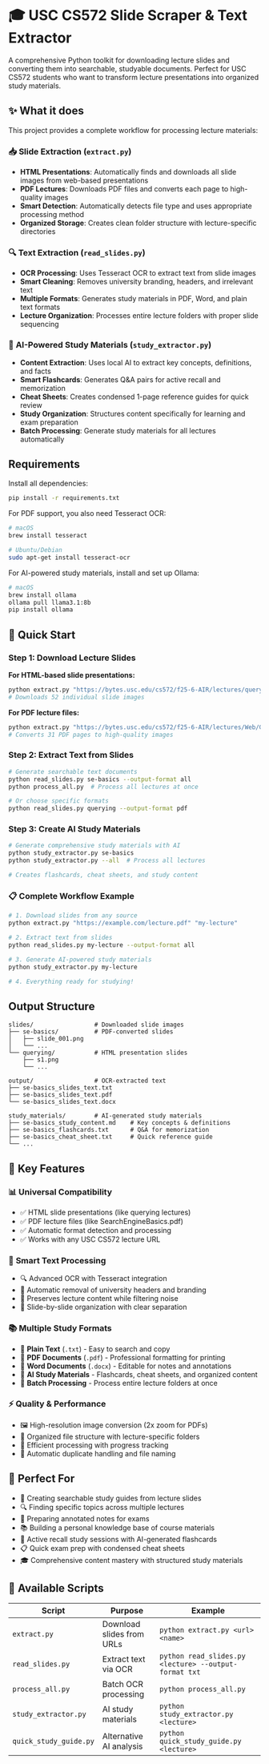 # 🎓 USC CS572 Slide Scraper & Text Extractor

A comprehensive Python toolkit for downloading lecture slides and converting them into searchable, studyable documents. Perfect for USC CS572 students who want to transform lecture presentations into organized study materials.

## ✨ What it does

This project provides a complete workflow for processing lecture materials:

### 📥 **Slide Extraction (`extract.py`)**
- **HTML Presentations**: Automatically finds and downloads all slide images from web-based presentations
- **PDF Lectures**: Downloads PDF files and converts each page to high-quality images
- **Smart Detection**: Automatically detects file type and uses appropriate processing method
- **Organized Storage**: Creates clean folder structure with lecture-specific directories

### 🔍 **Text Extraction (`read_slides.py`)**
- **OCR Processing**: Uses Tesseract OCR to extract text from slide images
- **Smart Cleaning**: Removes university branding, headers, and irrelevant text
- **Multiple Formats**: Generates study materials in PDF, Word, and plain text formats
- **Lecture Organization**: Processes entire lecture folders with proper slide sequencing

### 🤖 **AI-Powered Study Materials (`study_extractor.py`)**
- **Content Extraction**: Uses local AI to extract key concepts, definitions, and facts
- **Smart Flashcards**: Generates Q&A pairs for active recall and memorization
- **Cheat Sheets**: Creates condensed 1-page reference guides for quick review
- **Study Organization**: Structures content specifically for learning and exam preparation
- **Batch Processing**: Generate study materials for all lectures automatically

## Requirements

Install all dependencies:
```bash
pip install -r requirements.txt
```

For PDF support, you also need Tesseract OCR:
```bash
# macOS
brew install tesseract

# Ubuntu/Debian
sudo apt-get install tesseract-ocr
```

For AI-powered study materials, install and set up Ollama:
```bash
# macOS
brew install ollama
ollama pull llama3.1:8b
pip install ollama
```

## 🚀 Quick Start

### Step 1: Download Lecture Slides

**For HTML-based slide presentations:**
```bash
python extract.py "https://bytes.usc.edu/cs572/f25-6-AIR/lectures/querying/index.html#(2)" "querying"
# Downloads 52 individual slide images
```

**For PDF lecture files:**
```bash
python extract.py "https://bytes.usc.edu/cs572/f25-6-AIR/lectures/Web/CharacterizingtheWeb.pdf" "web serving basics"
# Converts 31 PDF pages to high-quality images
```

### Step 2: Extract Text from Slides

```bash
# Generate searchable text documents
python read_slides.py se-basics --output-format all
python process_all.py  # Process all lectures at once

# Or choose specific formats
python read_slides.py querying --output-format pdf
```

### Step 3: Create AI Study Materials

```bash
# Generate comprehensive study materials with AI
python study_extractor.py se-basics
python study_extractor.py --all  # Process all lectures

# Creates flashcards, cheat sheets, and study content
```

### 📋 Complete Workflow Example

```bash
# 1. Download slides from any source
python extract.py "https://example.com/lecture.pdf" "my-lecture"

# 2. Extract text from slides  
python read_slides.py my-lecture --output-format all

# 3. Generate AI-powered study materials
python study_extractor.py my-lecture

# 4. Everything ready for studying!
```

## Output Structure

```
slides/                 # Downloaded slide images
├── se-basics/          # PDF-converted slides
│   ├── slide_001.png
│   └── ...
└── querying/           # HTML presentation slides
    ├── s1.png
    └── ...

output/                 # OCR-extracted text
├── se-basics_slides_text.txt
├── se-basics_slides_text.pdf
└── se-basics_slides_text.docx

study_materials/        # AI-generated study materials  
├── se-basics_study_content.md    # Key concepts & definitions
├── se-basics_flashcards.txt      # Q&A for memorization
├── se-basics_cheat_sheet.txt     # Quick reference guide
└── ...
```

## 🌟 Key Features

### 📊 **Universal Compatibility**
- ✅ HTML slide presentations (like querying lectures)
- ✅ PDF lecture files (like SearchEngineBasics.pdf)
- ✅ Automatic format detection and processing
- ✅ Works with any USC CS572 lecture URL

### 🧠 **Smart Text Processing**
- 🔍 Advanced OCR with Tesseract integration
- 🧹 Automatic removal of university headers and branding
- 📝 Preserves lecture content while filtering noise
- 🎯 Slide-by-slide organization with clear separation

### 📚 **Multiple Study Formats**
- 📄 **Plain Text** (`.txt`) - Easy to search and copy
- 📑 **PDF Documents** (`.pdf`) - Professional formatting for printing
- 📝 **Word Documents** (`.docx`) - Editable for notes and annotations
- 🤖 **AI Study Materials** - Flashcards, cheat sheets, and organized content
- 🔄 **Batch Processing** - Process entire lecture folders at once

### ⚡ **Quality & Performance**
- 🖼️ High-resolution image conversion (2x zoom for PDFs)
- 📁 Organized file structure with lecture-specific folders
- 🚀 Efficient processing with progress tracking
- 💾 Automatic duplicate handling and file naming

## 🎯 Perfect For
- 📖 Creating searchable study guides from lecture slides
- 🔍 Finding specific topics across multiple lectures  
- 📝 Preparing annotated notes for exams
- 📚 Building a personal knowledge base of course materials
- 🧠 Active recall study sessions with AI-generated flashcards
- 📋 Quick exam prep with condensed cheat sheets
- 🎓 Comprehensive content mastery with structured study materials

## 🚀 Available Scripts

| Script | Purpose | Example |
|--------|---------|---------|
| `extract.py` | Download slides from URLs | `python extract.py <url> <name>` |
| `read_slides.py` | Extract text via OCR | `python read_slides.py <lecture> --output-format txt` |
| `process_all.py` | Batch OCR processing | `python process_all.py` |
| `study_extractor.py` | AI study materials | `python study_extractor.py <lecture>` |
| `quick_study_guide.py` | Alternative AI analysis | `python quick_study_guide.py <lecture>` |
